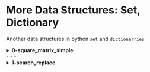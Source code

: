 # More Data Structures: Set, Dictionary
Another data structures in python `set` and `dictionarries`

<details>
<summary><b>0-square_matrix_simple</b></summary>
python program to that returns a new 2d matrix of each element squared
</details>
- - -
<details>
<summary><b>1-search_replace</b></summary>
python program that replaces all occurrences of an element by another in a new list.
</details>
